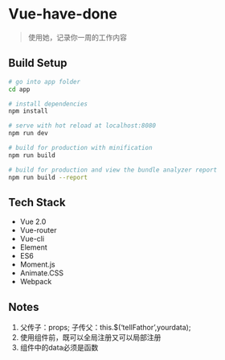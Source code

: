 # Vue-have-done

> 使用她，记录你一周的工作内容

## Build Setup

``` bash
# go into app folder
cd app

# install dependencies
npm install

# serve with hot reload at localhost:8080
npm run dev

# build for production with minification
npm run build

# build for production and view the bundle analyzer report
npm run build --report
```

## Tech Stack
- Vue 2.0
- Vue-router
- Vue-cli
- Element
- ES6
- Moment.js
- Animate.CSS
- Webpack

## Notes
1. 父传子：props;  子传父：this.$(‘tellFathor’,yourdata);
2. 使用组件前，既可以全局注册又可以局部注册
3. 组件中的data必须是函数